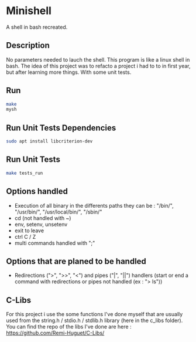 # Minishell
A shell in bash recreated.

## Description
No parameters needed to lauch the shell.
This program is like a linux shell in bash.
The idea of this project was to refacto a project i had to to in first year, but after learning more things. With some unit tests.

## Run
```bash
make
mysh
```

## Run Unit Tests Dependencies
```bash
sudo apt install libcriterion-dev
```

## Run Unit Tests
```bash
make tests_run
```

## Options handled
- Execution of all binary in the differents paths they can be : "/bin/", "/usr/bin/", "/usr/local/bin/", "/sbin/"
- cd (not handled with ~)
- env, setenv, unsetenv
- exit to leave
- ctrl C / Z
- multi commands handled with ";"

## Options that are planed to be handled
- Redirections (">", ">>", "<") and pipes ("|", "||") handlers (start or end a command with redirections or pipes not handled (ex : "> ls"))

## C-Libs
For this project i use the some functions I've done myself that are usually used from the string.h / stdio.h / stdlib.h library (here in the c_libs folder). You can find the repo of the libs I've done are here : https://github.com/Remi-Huguet/C-Libs/